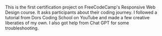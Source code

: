 This is the first certification project on FreeCodeCamp's Responsive Web Design course. It asks participants about their coding journey. I followed a tutorial from Dors Coding School on YouTube and made a few creative liberaties of my own. I also got help from Chat GPT for some troubleshooting. 
